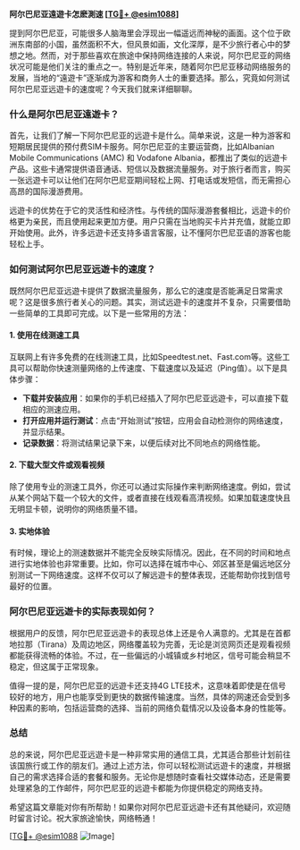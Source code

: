 **阿尔巴尼亚遠遊卡怎麽測速 [[TG💪+ @esim1088](https://t.me/s/esim1088)]**

提到阿尔巴尼亚，可能很多人脑海里会浮现出一幅遥远而神秘的画面。这个位于欧洲东南部的小国，虽然面积不大，但风景如画，文化深厚，是不少旅行者心中的梦想之地。然而，对于那些喜欢在旅途中保持网络连接的人来说，阿尔巴尼亚的网络状况可能是他们关注的重点之一。特别是近年来，随着阿尔巴尼亚移动网络服务的发展，当地的“遠遊卡”逐渐成为游客和商务人士的重要选择。那么，究竟如何测试阿尔巴尼亚远遊卡的速度呢？今天我们就来详细聊聊。

### 什么是阿尔巴尼亚遠遊卡？

首先，让我们了解一下阿尔巴尼亚的远遊卡是什么。简单来说，这是一种为游客和短期居民提供的预付费SIM卡服务。阿尔巴尼亚的主要运营商，比如Albanian Mobile Communications (AMC) 和 Vodafone Albania，都推出了类似的远遊卡产品。这些卡通常提供语音通话、短信以及数据流量服务。对于旅行者而言，购买一张远遊卡可以让他们在阿尔巴尼亚期间轻松上网、打电话或发短信，而无需担心高昂的国际漫游费用。

远遊卡的优势在于它的灵活性和经济性。与传统的国际漫游套餐相比，远遊卡的价格更为亲民，而且使用起来更加方便。用户只需在当地购买卡片并充值，就能立即开始使用。此外，许多远遊卡还支持多语言客服，让不懂阿尔巴尼亚语的游客也能轻松上手。

### 如何测试阿尔巴尼亚远遊卡的速度？

既然阿尔巴尼亚远遊卡提供了数据流量服务，那么它的速度是否能满足日常需求呢？这是很多旅行者关心的问题。其实，测试远遊卡的速度并不复杂，只需要借助一些简单的工具即可完成。以下是一些常用的方法：

#### 1. 使用在线测速工具

互联网上有许多免费的在线测速工具，比如Speedtest.net、Fast.com等。这些工具可以帮助你快速测量网络的上传速度、下载速度以及延迟（Ping值）。以下是具体步骤：

- **下载并安装应用**：如果你的手机已经插入了阿尔巴尼亚远遊卡，可以直接下载相应的测速应用。
- **打开应用并运行测试**：点击“开始测试”按钮，应用会自动检测你的网络速度，并显示结果。
- **记录数据**：将测试结果记录下来，以便后续对比不同地点的网络性能。

#### 2. 下载大型文件或观看视频

除了使用专业的测速工具外，你还可以通过实际操作来判断网络速度。例如，尝试从某个网站下载一个较大的文件，或者直接在线观看高清视频。如果加载速度快且无明显卡顿，说明你的网络质量不错。

#### 3. 实地体验

有时候，理论上的测速数据并不能完全反映实际情况。因此，在不同的时间和地点进行实地体验也非常重要。比如，你可以选择在城市中心、郊区甚至是偏远地区分别测试一下网络速度。这样不仅可以了解远遊卡的整体表现，还能帮助你找到信号最好的位置。

### 阿尔巴尼亚远遊卡的实际表现如何？

根据用户的反馈，阿尔巴尼亚远遊卡的表现总体上还是令人满意的。尤其是在首都地拉那（Tirana）及周边地区，网络覆盖较为完善，无论是浏览网页还是观看视频都能获得流畅的体验。不过，在一些偏远的小城镇或乡村地区，信号可能会稍显不稳定，但这属于正常现象。

值得一提的是，阿尔巴尼亚的远遊卡还支持4G LTE技术，这意味着即使是在信号较好的地方，用户也能享受到更快的数据传输速度。当然，具体的网速还会受到多种因素的影响，包括运营商的选择、当前的网络负载情况以及设备本身的性能等。

### 总结

总的来说，阿尔巴尼亚远遊卡是一种非常实用的通信工具，尤其适合那些计划前往该国旅行或工作的朋友们。通过上述方法，你可以轻松测试远遊卡的速度，并根据自己的需求选择合适的套餐和服务。无论你是想随时查看社交媒体动态，还是需要处理紧急的工作邮件，阿尔巴尼亚的远遊卡都能为你提供稳定的网络支持。

希望这篇文章能对你有所帮助！如果你对阿尔巴尼亚远遊卡还有其他疑问，欢迎随时留言讨论。祝大家旅途愉快，网络畅通！

[[TG💪+ @esim1088](https://t.me/s/esim1088) ![Image](https://i.postimg.cc/4NQfJmqS/Snipaste-2025-05-13-00-14-12.png)]